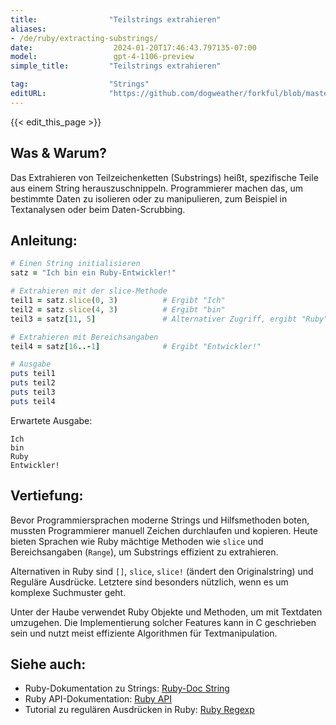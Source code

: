 ```yaml
---
title:                "Teilstrings extrahieren"
aliases:
- /de/ruby/extracting-substrings/
date:                  2024-01-20T17:46:43.797135-07:00
model:                 gpt-4-1106-preview
simple_title:         "Teilstrings extrahieren"

tag:                  "Strings"
editURL:              "https://github.com/dogweather/forkful/blob/master/content/de/ruby/extracting-substrings.md"
---
```


{{< edit_this_page >}}

## Was & Warum?

Das Extrahieren von Teilzeichenketten (Substrings) heißt, spezifische Teile aus einem String herauszuschnippeln. Programmierer machen das, um bestimmte Daten zu isolieren oder zu manipulieren, zum Beispiel in Textanalysen oder beim Daten-Scrubbing.

## Anleitung:

```Ruby
# Einen String initialisieren
satz = "Ich bin ein Ruby-Entwickler!"

# Extrahieren mit der slice-Methode
teil1 = satz.slice(0, 3)          # Ergibt "Ich"
teil2 = satz.slice(4, 3)          # Ergibt "bin"
teil3 = satz[11, 5]               # Alternativer Zugriff, ergibt "Ruby"

# Extrahieren mit Bereichsangaben
teil4 = satz[16..-1]              # Ergibt "Entwickler!"

# Ausgabe
puts teil1
puts teil2
puts teil3
puts teil4
```

Erwartete Ausgabe:

```
Ich
bin
Ruby
Entwickler!
```

## Vertiefung:

Bevor Programmiersprachen moderne Strings und Hilfsmethoden boten, mussten Programmierer manuell Zeichen durchlaufen und kopieren. Heute bieten Sprachen wie Ruby mächtige Methoden wie `slice` und Bereichsangaben (`Range`), um Substrings effizient zu extrahieren.

Alternativen in Ruby sind `[]`, `slice`, `slice!` (ändert den Originalstring) und Reguläre Ausdrücke. Letztere sind besonders nützlich, wenn es um komplexe Suchmuster geht.

Unter der Haube verwendet Ruby Objekte und Methoden, um mit Textdaten umzugehen. Die Implementierung solcher Features kann in C geschrieben sein und nutzt meist effiziente Algorithmen für Textmanipulation.

## Siehe auch:

- Ruby-Dokumentation zu Strings: [Ruby-Doc String](https://ruby-doc.org/core-2.7.0/String.html)
- Ruby API-Dokumentation: [Ruby API](https://rubyapi.org/2.7/o/string#method-i-slice)
- Tutorial zu regulären Ausdrücken in Ruby: [Ruby Regexp](https://www.rubyguides.com/2015/06/ruby-regex/)
